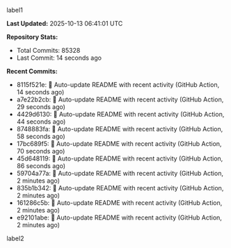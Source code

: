 
label1 
<!-- ACTIVITY_START -->
**Last Updated:** 2025-10-13 06:41:01 UTC

**Repository Stats:**
- Total Commits: 85328
- Last Commit: 14 seconds ago

**Recent Commits:**
- 8115f521e: 🤖 Auto-update README with recent activity (GitHub Action, 14 seconds ago)
- a7e22b2cb: 🤖 Auto-update README with recent activity (GitHub Action, 29 seconds ago)
- 4429d6130: 🤖 Auto-update README with recent activity (GitHub Action, 44 seconds ago)
- 8748883fa: 🤖 Auto-update README with recent activity (GitHub Action, 58 seconds ago)
- 17bc689f5: 🤖 Auto-update README with recent activity (GitHub Action, 70 seconds ago)
- 45d648119: 🤖 Auto-update README with recent activity (GitHub Action, 86 seconds ago)
- 59704a77a: 🤖 Auto-update README with recent activity (GitHub Action, 2 minutes ago)
- 835b1b342: 🤖 Auto-update README with recent activity (GitHub Action, 2 minutes ago)
- 161286c5b: 🤖 Auto-update README with recent activity (GitHub Action, 2 minutes ago)
- e92101abe: 🤖 Auto-update README with recent activity (GitHub Action, 2 minutes ago)
<!-- ACTIVITY_END -->

label2
